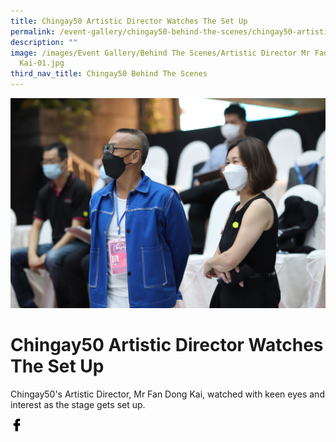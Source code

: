 ```yaml
---
title: Chingay50 Artistic Director Watches The Set Up
permalink: /event-gallery/chingay50-behind-the-scenes/chingay50-artistic-director/
description: ""
image: /images/Event Gallery/Behind The Scenes/Artistic Director Mr Fan Dong
  Kai-01.jpg
third_nav_title: Chingay50 Behind The Scenes
---
```

![Artistic Director Mr Fan Dong Kai Watches The Set Up](/images/Event%20Gallery/Behind%20The%20Scenes/Artistic%20Director%20Mr%20Fan%20Dong%20Kai-01.jpg)
# **Chingay50 Artistic Director Watches The Set Up**

Chingay50's Artistic Director, Mr Fan Dong Kai, watched with keen eyes and interest as the stage gets set up.

<a href="http://www.facebook.com/sharer.php?u=http://www.chingay.gov.sg/image/event-gallery/Chingay50-Artistic-Director" style="float:left;">
	<img src="/images/facebook.png" style="width:auto;height:20px;">
</a>
